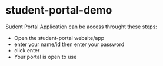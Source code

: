 # student-portal-demo
Sudent Portal Application can be access throught these steps:
- Open the  student-portal website/app
- enter your name/id then enter your password
- click enter
- Your portal is open  to use
